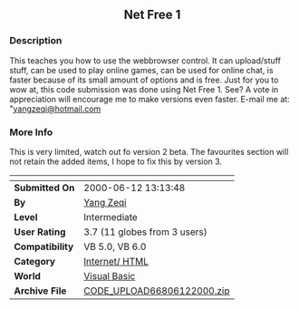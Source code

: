 ﻿<div align="center">

## Net Free 1


</div>

### Description

This teaches you how to use the webbrowser control. It can upload/stuff stuff, can be used to play online games, can be used for online chat, is faster because of its small amount of options and is free. Just for you to wow at, this code submission was done using Net Free 1. See? A vote in appreciation will encourage me to make versions even faster. E-mail me at: "yangzeqi@hotmail.com
 
### More Info
 
This is very limited, watch out fo version 2 beta. The favourites section will not retain the added items, I hope to fix this by version 3.


<span>             |<span>
---                |---
**Submitted On**   |2000-06-12 13:13:48
**By**             |[Yang Zeqi](https://github.com/Planet-Source-Code/PSCIndex/blob/master/ByAuthor/yang-zeqi.md)
**Level**          |Intermediate
**User Rating**    |3.7 (11 globes from 3 users)
**Compatibility**  |VB 5\.0, VB 6\.0
**Category**       |[Internet/ HTML](https://github.com/Planet-Source-Code/PSCIndex/blob/master/ByCategory/internet-html__1-34.md)
**World**          |[Visual Basic](https://github.com/Planet-Source-Code/PSCIndex/blob/master/ByWorld/visual-basic.md)
**Archive File**   |[CODE\_UPLOAD66806122000\.zip](https://github.com/Planet-Source-Code/yang-zeqi-net-free-1__1-8842/archive/master.zip)








